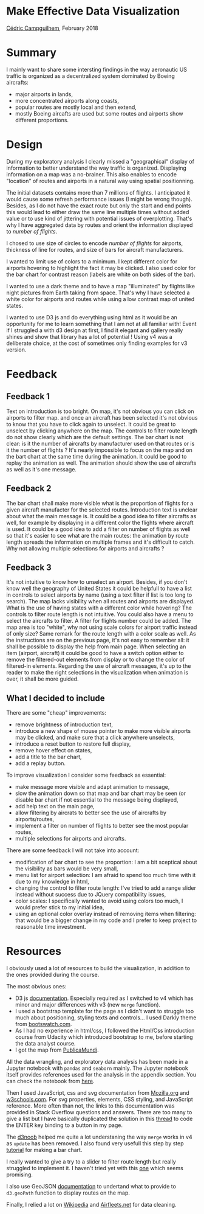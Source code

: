 # Make Effective Data Visualization

[Cédric Campguilhem](https://github.com/ccampguilhem), February 2018

# Summary

I mainly want to share some intersting findings in the way aeronautic US traffic is organized as a decentralized system
 dominated by Boeing aircrafts:
- major airports in lands,
- more concentrated airports along coasts,
- popular routes are mostly local and then extend,
- mostly Boeing aircafts are used but some routes and airports show different proportions.

# Design

During my exploratory analysis I clearly missed a "geographical" display of information to better understand the way 
traffic is organized. Displaying information on a map was a no-brainer. This also enables to encode "location" of 
routes and airports in a natural way using spatial positionning.

The initial datasets contains more than 7 millions of flights. I anticipated it would cause some refresh performance 
issues (I might be wrong though).
Besides, as I do not have the exact route but only the start and end points this would lead to either draw the same line 
multiple times without added value or to use kind of jittering with potential issues of overplotting. That's why I 
have aggregated data by routes and orient the information displayed to *number of flights*.

I chosed to use size of circles to encode *number of flights* for airports, thickness of line for routes, and size 
of bars for aircraft manufacturers.

I wanted to limit use of colors to a minimum. I kept different color for airports hovering to highlight the fact 
it may be clicked. I also used color for the bar chart for contrast reason (labels are white on both sides of the 
bar).

I wanted to use a dark theme and to have a map "illuminated" by flights like night pictures from Earth taking from space. 
That's why I have selected a white color for airports and routes while using a low contrast map of united states.

I wanted to use D3 js and do everything using html as it would be an opportunity for me to learn something that I am 
not at all familiar with! Event if I struggled a with d3 design at first, I find it elegant and gallery really 
shines and show that library has a lot of potential ! Using v4 was a deliberate choice, at the cost of sometimes only 
finding examples for v3 version.

# Feedback

## Feedback 1

Text on introduction is too bright. On map, it's not obvious you can click on airports to filter map. and once an aircraft 
has been selected it's not obvious to know that you have to click again to unselect. It could be great to unselect by clicking 
anywhere on the map. The controls to filter route length do not show clearly which are the default settings. The bar chart is 
not clear: is it the number of aircrafts by manufacturer used on that routes or is it the number of flights ? It's nearly 
impossible to focus on the map and on the bart chart at the same time during the animation. It could be good to replay the 
animation as well. The animation should show the use of aircrafts as well as it's one message.

## Feedback 2

The bar chart shall make more visible what is the proportion of flights for a given aircraft manufacter for the selected 
routes. Introduction text is unclear about what the main message is. It could be a good idea to filter aircrafts as well, for 
example by displaying in a different color the flights where aircraft is used. It could be a good idea to add a filter on 
number of flights as well so that it's easier to see what are the main routes: the animation by route length spreads the 
information on multiple frames and it's difficult to catch. Why not allowing multiple selections for airports and aircrafts ?

## Feedback 3

It's not intuitive to know how to unselect an airport. Besides, if you don't know well the geography of United States it 
could be helpfull to have a list in controls to select airports by name (using a text filter if list is too long to search).
The map lacks visibility when all routes and airports are displayed. What is the use of having states with a different color
 while hovering? The controls to filter route length is not intuitive. You could also have a menu to select the aircrafts 
to filter. A filter for flights number could be added. The map area is too "white", why not using scale colors for airport 
traffic instead of only size? Same remark for the route length with a color scale as well. As the instructions are on the 
previous page, it's not easy to remember all: it shall be possible to display the help from main page. When selecting an 
item (airport, aircraft) it could be good to have a switch option either to remove the filtered-out elements from display 
or to change the color of filtered-in elements. Regarding the use of aircraft messages, it's up to the reader to make the 
right selections in the visualization when animation is over, it shall be more guided.

## What I decided to include

There are some "cheap" improvements:

- remove brightness of introduction text,
- introduce a new shape of mouse pointer to make more visible airports may be clicked, and make sure that a click anywhere
  unselects,
- introduce a reset button to restore full display,
- remove hover effect on states,
- add a title to the bar chart,
- add a replay button.

To improve visualization I consider some feedback as essential:

- make message more visible and adapt animation to message,
- slow the animation down so that map and bar chart may be seen (or disable bar chart if not essential to the message being 
  displayed,
- add help text on the main page,
- allow filtering by aircrats to better see the use of aircrafts by airports/routes,
- implement a filter on number of flights to better see the most popular routes,
- multiple selections for airports and aircrafts.

There are some feedback I will not take into account:

- modification of bar chart to see the proportion: I am a bit sceptical about the visibility as bars would be very small,
- menu list for airport selection: I am afraid to spend too much time with it due to my knowledge in html,
- changing the control to filter route length: I've tried to add a range slider instead without success due to JQuery 
  compatibility issues,
- color scales: I specifically wanted to avoid using colors too much, I would prefer stick to my initial idea,
- using an optional color overlay instead of removing items when filtering: that would be a bigger change in my code and 
  I prefer to keep project to reasonable time investment.

# Resources

I obviously used a lot of resources to build the visualization, in addition to the ones provided during the course.

The most obvious ones:

- D3 js [documentation](https://github.com/d3/d3/blob/master/API.md#d3-api-reference). Especially required as I switched to 
  v4 which has minor and major differences with v3 (new `merge` function).
- I used a bootstrap template for the page as I didn't want to struggle too much about positioning, styling texts and 
  controls... I used Darkly theme from [bootswatch.com](https://bootswatch.com/">bootswatch.com).
- As I had no experience in html/css, I followed the Html/Css introduction course from Udacity which introduced bootstrap to 
  me, before starting the data analyst course.
- I got the map from [PublicaMundi](https://github.com/PublicaMundi/MappingAPI">PublicaMundi).

All the data wrangling, and exploratory data analysis has been made in a Jupyter notebook with `pandas` and `seaborn` mainly. 
The Jupyter notebook itself provides references used for the analysis in the appendix section. You can check the notebook from 
[here](https://github.com/ccampguilhem/Udacity-DataAnalyst/blob/master/07-DataVisualization/P06-MakeEffectiveDataVisualization/effective_visualization.ipynb).

Then I used JavaScript, css and svg documentation from [Mozilla.org](https://developer.mozilla.org) and 
[w3schools.com](https://www.w3schools.com). For svg properties, elements, CSS styling, and JavaScript reference. More often than 
not, the links to this documentation was provided in Stack Overflow questions and answers. There are too many to give a list 
but I have basically duplicated the solution in this [thread](https://stackoverflow.com/a/39318404/8500344) to code the ENTER 
key binding to a button in my page.

The [d3noob](https://bl.ocks.org/d3noob) helped me quite a lot understaning the way `merge` works in v4 as `update` has been 
removed. I also found very usefull this step by step [tutorial](https://www.digitalocean.com/community/tutorials/getting-started-with-data-visualization-using-javascript-and-the-d3-library) 
for making a bar chart.

I really wanted to give a try to a slider to filter route length but really struggled to implement it. I haven't tried yet 
with this [one](https://refreshless.com/nouislider/) which seems promising.

I also use GeoJSON [documentation](http://wiki.geojson.org) to undertand what to provide to `d3.geoPath` function to display 
routes on the map.

Finally, I relied a lot on [Wikipedia](https://en.wikipedia.org) and [Airfleets.net](http://www.airfleets.net) for data cleaning.

